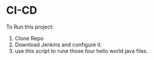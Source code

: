 # CI-CD 
To Run this project:
1. Clone Repo
2. Download Jenkins and configure it.
3. use this script to rune those four hello world java files.
